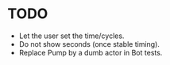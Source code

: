 # TODO
- Let the user set the time/cycles.
- Do not show seconds (once stable timing).
- Replace Pump by a dumb actor in Bot tests.



